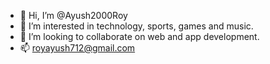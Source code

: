 - 👋 Hi, I’m @Ayush2000Roy
- 👀 I’m interested in technology, sports, games and music.
- 💞️ I’m looking to collaborate on web and app development.
- 📫 royayush712@gmail.com

<!---
Ayush2000Roy/Ayush2000Roy is a ✨ special ✨ repository because its `README.md` (this file) appears on your GitHub profile.
You can click the Preview link to take a look at your changes.
--->
